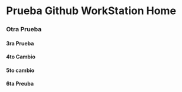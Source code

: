# Prueba Github WorkStation Home
### Otra Prueba
#### 3ra Prueba
#### 4to  Cambio
#### 5to cambio
#### 6ta Preuba
